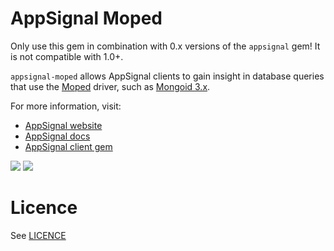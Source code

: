 AppSignal Moped
===============

Only use this gem in combination with 0.x versions of the `appsignal` gem! It is not compatible with 1.0+.

`appsignal-moped` allows AppSignal clients to gain insight in database queries
that use the [Moped](https://github.com/mongoid/moped) driver,
such as [Mongoid 3.x](https://github.com/mongoid/mongoid).

For more information, visit:

* [AppSignal website](http://appsignal.com)
* [AppSignal docs](http://docs.appsignal.com/tweaks-in-your-code/integration-gems.html)
* [AppSignal client gem](https://github.com/appsignal/appsignal)

[<img src="https://travis-ci.org/appsignal/appsignal-moped.png?branch=master"/>](http://travis-ci.org/appsignal/appsignal-moped)
[<img src="https://codeclimate.com/github/appsignal/appsignal-moped.png"/>](https://codeclimate.com/github/appsignal/appsignal-moped)

Licence
=======

See [LICENCE](https://github.com/appsignal/appsignal-moped/blob/master/LICENSE)
